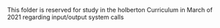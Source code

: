 This folder is reserved for study in the holberton Curriculum in March of 2021 regarding input/output system calls